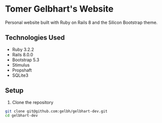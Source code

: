 # Tomer Gelbhart's Website

Personal website built with Ruby on Rails 8 and the Silicon Bootstrap theme.

## Technologies Used

- Ruby 3.2.2
- Rails 8.0.0
- Bootstrap 5.3
- Stimulus
- Propshaft
- SQLite3

## Setup

1. Clone the repository

```bash
git clone git@github.com:gelbh/gelbhart-dev.git
cd gelbhart-dev
```
